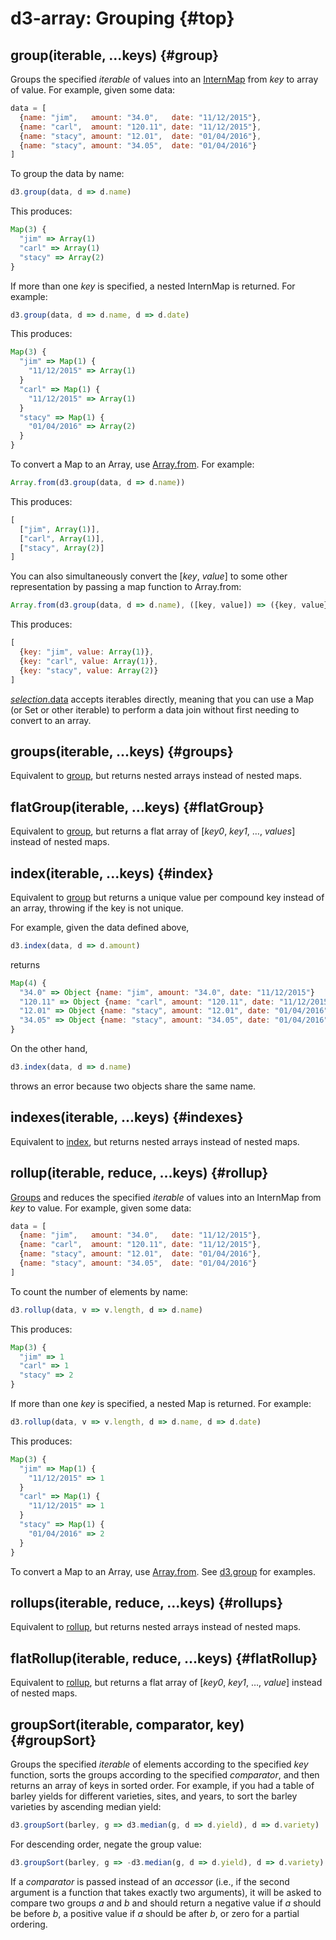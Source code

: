 # d3-array: Grouping {#top}

## group(iterable, ...keys) {#group}

<!-- [Source](https://github.com/d3/d3-array/blob/main/src/group.js) -->
<!-- [Examples](https://observablehq.com/@d3/d3-group-d3-rollup) -->

Groups the specified *iterable* of values into an [InternMap](#InternMap) from *key* to array of value. For example, given some data:

```js
data = [
  {name: "jim",   amount: "34.0",   date: "11/12/2015"},
  {name: "carl",  amount: "120.11", date: "11/12/2015"},
  {name: "stacy", amount: "12.01",  date: "01/04/2016"},
  {name: "stacy", amount: "34.05",  date: "01/04/2016"}
]
```

To group the data by name:

```js
d3.group(data, d => d.name)
```

This produces:

```js
Map(3) {
  "jim" => Array(1)
  "carl" => Array(1)
  "stacy" => Array(2)
}
```

If more than one *key* is specified, a nested InternMap is returned. For example:

```js
d3.group(data, d => d.name, d => d.date)
```

This produces:

```js
Map(3) {
  "jim" => Map(1) {
    "11/12/2015" => Array(1)
  }
  "carl" => Map(1) {
    "11/12/2015" => Array(1)
  }
  "stacy" => Map(1) {
    "01/04/2016" => Array(2)
  }
}
```

To convert a Map to an Array, use [Array.from](https://developer.mozilla.org/en-US/docs/Web/JavaScript/Reference/Global_Objects/Array/from). For example:

```js
Array.from(d3.group(data, d => d.name))
```

This produces:

```js
[
  ["jim", Array(1)],
  ["carl", Array(1)],
  ["stacy", Array(2)]
]
```

You can also simultaneously convert the [*key*, *value*] to some other representation by passing a map function to Array.from:

```js
Array.from(d3.group(data, d => d.name), ([key, value]) => ({key, value}))
```

This produces:

```js
[
  {key: "jim", value: Array(1)},
  {key: "carl", value: Array(1)},
  {key: "stacy", value: Array(2)}
]
```

[*selection*.data](https://github.com/d3/d3-selection/blob/main/README.md#selection_data) accepts iterables directly, meaning that you can use a Map (or Set or other iterable) to perform a data join without first needing to convert to an array.

## groups(iterable, ...keys) {#groups}

<!-- [Source](https://github.com/d3/d3-array/blob/main/src/group.js) -->
<!-- [Examples](https://observablehq.com/@d3/d3-group-d3-rollup) -->

Equivalent to [group](#group), but returns nested arrays instead of nested maps.

## flatGroup(iterable, ...keys) {#flatGroup}

<!-- [Source](https://github.com/d3/d3-array/blob/main/src/group.js) -->
<!-- [Examples](https://observablehq.com/@d3/d3-flatgroup) -->

Equivalent to [group](#group), but returns a flat array of [*key0*, *key1*, …, *values*] instead of nested maps.

## index(iterable, ...keys) {#index}

<!-- [Source](https://github.com/d3/d3-array/blob/main/src/group.js) -->
<!-- [Examples](https://observablehq.com/@d3/d3-group) -->

Equivalent to [group](#group) but returns a unique value per compound key instead of an array, throwing if the key is not unique.

For example, given the data defined above,

```js
d3.index(data, d => d.amount)
```

returns

```js
Map(4) {
  "34.0" => Object {name: "jim", amount: "34.0", date: "11/12/2015"}
  "120.11" => Object {name: "carl", amount: "120.11", date: "11/12/2015"}
  "12.01" => Object {name: "stacy", amount: "12.01", date: "01/04/2016"}
  "34.05" => Object {name: "stacy", amount: "34.05", date: "01/04/2016"}
}
```

On the other hand,

```js
d3.index(data, d => d.name)
```

throws an error because two objects share the same name.

## indexes(iterable, ...keys) {#indexes}

<!-- [Source](https://github.com/d3/d3-array/blob/main/src/group.js) -->
<!-- [Examples](https://observablehq.com/@d3/d3-group) -->

Equivalent to [index](#index), but returns nested arrays instead of nested maps.

## rollup(iterable, reduce, ...keys) {#rollup}

<!-- [Source](https://github.com/d3/d3-array/blob/main/src/group.js) -->
<!-- [Examples](https://observablehq.com/@d3/d3-group-d3-rollup) -->

[Groups](#group) and reduces the specified *iterable* of values into an InternMap from *key* to value. For example, given some data:

```js
data = [
  {name: "jim",   amount: "34.0",   date: "11/12/2015"},
  {name: "carl",  amount: "120.11", date: "11/12/2015"},
  {name: "stacy", amount: "12.01",  date: "01/04/2016"},
  {name: "stacy", amount: "34.05",  date: "01/04/2016"}
]
```

To count the number of elements by name:

```js
d3.rollup(data, v => v.length, d => d.name)
```

This produces:

```js
Map(3) {
  "jim" => 1
  "carl" => 1
  "stacy" => 2
}
```

If more than one *key* is specified, a nested Map is returned. For example:

```js
d3.rollup(data, v => v.length, d => d.name, d => d.date)
```

This produces:

```js
Map(3) {
  "jim" => Map(1) {
    "11/12/2015" => 1
  }
  "carl" => Map(1) {
    "11/12/2015" => 1
  }
  "stacy" => Map(1) {
    "01/04/2016" => 2
  }
}
```

To convert a Map to an Array, use [Array.from](https://developer.mozilla.org/en-US/docs/Web/JavaScript/Reference/Global_Objects/Array/from). See [d3.group](#group) for examples.

## rollups(iterable, reduce, ...keys) {#rollups}

<!-- [Source](https://github.com/d3/d3-array/blob/main/src/group.js) -->
<!-- [Examples](https://observablehq.com/@d3/d3-group-d3-rollup) -->

Equivalent to [rollup](#rollup), but returns nested arrays instead of nested maps.

## flatRollup(iterable, reduce, ...keys) {#flatRollup}

<!-- [Source](https://github.com/d3/d3-array/blob/main/src/group.js) -->
<!-- [Examples](https://observablehq.com/@d3/d3-flatgroup) -->

Equivalent to [rollup](#rollup), but returns a flat array of [*key0*, *key1*, …, *value*] instead of nested maps.

## groupSort(iterable, comparator, key) {#groupSort}

<!-- [Source](https://github.com/d3/d3-array/blob/main/src/groupSort.js) -->
<!-- [Examples](https://observablehq.com/@d3/d3-groupsort) -->

Groups the specified *iterable* of elements according to the specified *key* function, sorts the groups according to the specified *comparator*, and then returns an array of keys in sorted order. For example, if you had a table of barley yields for different varieties, sites, and years, to sort the barley varieties by ascending median yield:

```js
d3.groupSort(barley, g => d3.median(g, d => d.yield), d => d.variety)
```

For descending order, negate the group value:

```js
d3.groupSort(barley, g => -d3.median(g, d => d.yield), d => d.variety)
```

If a *comparator* is passed instead of an *accessor* (i.e., if the second argument is a function that takes exactly two arguments), it will be asked to compare two groups *a* and *b* and should return a negative value if *a* should be before *b*, a positive value if *a* should be after *b*, or zero for a partial ordering.
